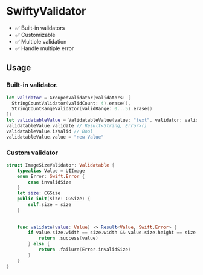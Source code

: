 # SwiftyValidator

- ✅ Built-in validators
- ✅ Customizable
- ✅ Multiple validation
- ✅ Handle multiple error

## Usage

### Built-in validator.

```swift
let validator = GroupedValidator(validators: [
  StringCountValidator(validCount: 4).erase(),
  StringCountRangeValidator(validRange: 0...5).erase()
])
let validatableValue = ValidatableValue(value: "text", validator: validator)
validatableValue.validate // Result<String, Error>()
validatableValue.isValid // Bool
validatableValue.value = "new Value"
```

### Custom validator

```swift
struct ImageSizeValidator: Validatable {
    typealias Value = UIImage
    enum Error: Swift.Error {
        case invalidSize
    }
    let size: CGSize
    public init(size: CGSize) {
        self.size = size
    }
    
    
    func validate(value: Value) -> Result<Value, Swift.Error> {
        if value.size.width == size.width && value.size.height == size.height {
            return .success(value)
        } else {
            return .failure(Error.invalidSize)
        }
    }
}
```
